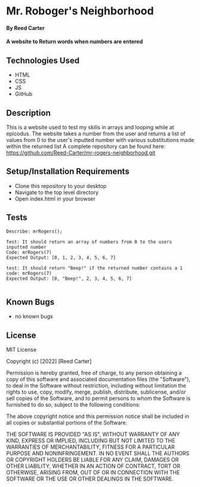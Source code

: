 # Mr. Roboger's Neighborhood

#### By Reed Carter

#### A website to Return words when numbers are entered 

## Technologies Used

* HTML
* CSS
* JS
* GitHub

## Description

This is a website used to test my skills in arrays and looping while at epicodus. The website takes a number from the user and returns a list of values from 0 to the user's inputted number with various substitutions made within the returned list  A complete repository can be found here: https://github.com/Reed-Carter/mr-rogers-neighborhood.git

## Setup/Installation Requirements

* Clone this repository to your desktop
* Navigate to the top level directory
* Open index.html in your browser

## Tests
```
Describe: mrRogers();

Test: It should return an array of numbers from 0 to the users inputted number
Code: mrRogers(7)
Expected Output: [0, 1, 2, 3, 4, 5, 6, 7]

test: It should return "Beep!" if the returned number contains a 1
code: mrRogers(7)
Expected Output: [0, "Beep!", 2, 3, 4, 5, 6, 7]


```

## Known Bugs

* no known bugs

## License

MIT License

Copyright (c) [2022] [Reed Carter]

Permission is hereby granted, free of charge, to any person obtaining a copy
of this software and associated documentation files (the "Software"), to deal
in the Software without restriction, including without limitation the rights
to use, copy, modify, merge, publish, distribute, sublicense, and/or sell
copies of the Software, and to permit persons to whom the Software is
furnished to do so, subject to the following conditions:

The above copyright notice and this permission notice shall be included in all
copies or substantial portions of the Software.

THE SOFTWARE IS PROVIDED "AS IS", WITHOUT WARRANTY OF ANY KIND, EXPRESS OR
IMPLIED, INCLUDING BUT NOT LIMITED TO THE WARRANTIES OF MERCHANTABILITY,
FITNESS FOR A PARTICULAR PURPOSE AND NONINFRINGEMENT. IN NO EVENT SHALL THE
AUTHORS OR COPYRIGHT HOLDERS BE LIABLE FOR ANY CLAIM, DAMAGES OR OTHER
LIABILITY, WHETHER IN AN ACTION OF CONTRACT, TORT OR OTHERWISE, ARISING FROM,
OUT OF OR IN CONNECTION WITH THE SOFTWARE OR THE USE OR OTHER DEALINGS IN THE
SOFTWARE.